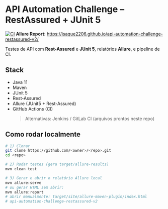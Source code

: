 # API Automation Challenge – RestAssured + JUnit 5

[![CI](https://github.com/Isaque2206/api-automation-challenge-restassured-v2/actions/workflows/ci.yml/badge.svg)](https://github.com/Isaque2206/api-automation-challenge-restassured-v2/actions)
**Allure Report:** https://isaque2206.github.io/api-automation-challenge-restassured-v2/

Testes de API com **Rest-Assured** e **JUnit 5**, relatórios **Allure**, e pipeline de CI.

## Stack

- Java 11
- Maven
- JUnit 5
- Rest-Assured
- Allure (JUnit5 + Rest-Assured)
- GitHub Actions (CI)  
  > Alternativas: Jenkins / GitLab CI (arquivos prontos neste repo)

## Como rodar localmente

```bash
# 1) Clonar
git clone https://github.com/<owner>/<repo>.git
cd <repo>

# 2) Rodar testes (gera target/allure-results)
mvn clean test

# 3) Gerar e abrir o relatório Allure local
mvn allure:serve
# ou gerar HTML sem abrir:
mvn allure:report
# abrir manualmente: target/site/allure-maven-plugin/index.html
#   a p i - a u t o m a t i o n - c h a l l e n g e - r e s t a s s u r e d - v 2 
 
 
